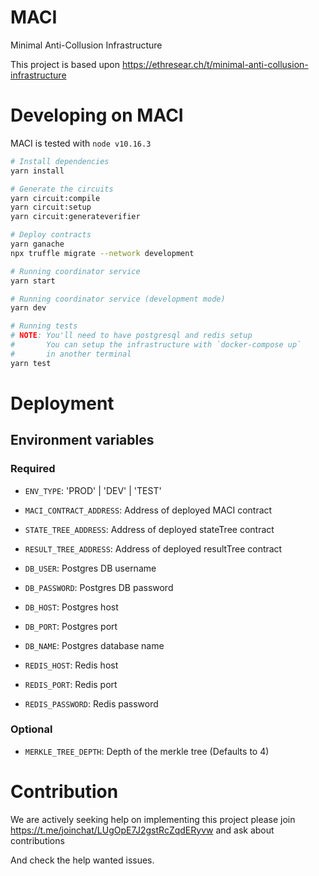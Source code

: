 # MACI
Minimal Anti-Collusion Infrastructure

This project is based upon https://ethresear.ch/t/minimal-anti-collusion-infrastructure

# Developing on MACI

MACI is tested with `node v10.16.3`

```bash
# Install dependencies
yarn install

# Generate the circuits
yarn circuit:compile
yarn circuit:setup
yarn circuit:generateverifier

# Deploy contracts
yarn ganache
npx truffle migrate --network development

# Running coordinator service
yarn start

# Running coordinator service (development mode)
yarn dev

# Running tests
# NOTE: You'll need to have postgresql and redis setup
#       You can setup the infrastructure with `docker-compose up`
#       in another terminal
yarn test
```

# Deployment

## Environment variables

### Required
- `ENV_TYPE`: 'PROD' | 'DEV' | 'TEST'

- `MACI_CONTRACT_ADDRESS`: Address of deployed MACI contract
- `STATE_TREE_ADDRESS`: Address of deployed stateTree contract
- `RESULT_TREE_ADDRESS`: Address of deployed resultTree contract

- `DB_USER`: Postgres DB username
- `DB_PASSWORD`: Postgres DB password
- `DB_HOST`: Postgres host
- `DB_PORT`: Postgres port
- `DB_NAME`: Postgres database name

- `REDIS_HOST`: Redis host
- `REDIS_PORT`: Redis port
- `REDIS_PASSWORD`: Redis password

### Optional
- `MERKLE_TREE_DEPTH`: Depth of the merkle tree (Defaults to 4)


# Contribution
We are actively seeking help on implementing this project please join https://t.me/joinchat/LUgOpE7J2gstRcZqdERyvw and ask about contributions

And check the help wanted issues.
